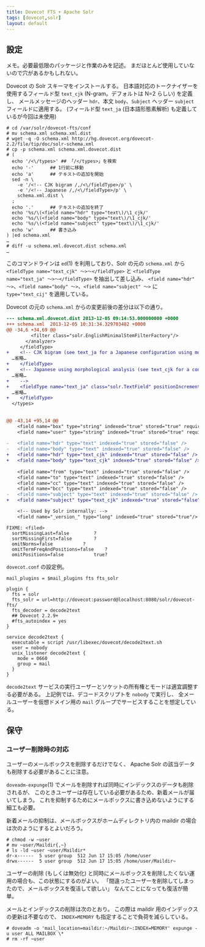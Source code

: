 ```yaml
---
title: Dovecot FTS + Apache Solr
tags: [dovecot,solr]
layout: default
---
```


設定
----------------------------------------------------------------------

メモ。必要最低限のパッケージと作業のみを記述。
まだほとんど使用していないので穴があるかもしれない。

Dovecot の Solr スキーマをインストールする。
日本語対応のトークナイザーを使用するフィールド型
`text_cjk` (N-gram。デフォルトは N=2 らしい) を定義し、
メールメッセージのヘッダー `hdr`、本文 `body`、`Subject` ヘッダー `subject`
フィールドに適用する。
(フィールド型 `text_ja` (日本語形態素解析) も定義しているが今回は未使用)

``` console
# cd /var/solr/dovecot-fts/conf
# mv schema.xml schema.xml.dist
# wget -q -O schema.xml http://hg.dovecot.org/dovecot-2.2/file/tip/doc/solr-schema.xml
# cp -p schema.xml schema.xml.dovecot.dist
# (
  echo '/<\/types>'	## 「/</types>」を検索
  echo '-'		## 1行前に移動
  echo 'a'		## テキストの追加を開始
  sed -n \
    -e '/<!-- CJK bigram /,/<\/fieldType>/p' \
    -e '/<!-- Japanese /,/<\/fieldType>/p' \
    schema.xml.dist \
  ;
  echo '.'		## テキストの追加を終了
  echo '%s/\(<field name="hdr" type="text\)/\1_cjk/'
  echo '%s/\(<field name="body" type="text\)/\1_cjk/'
  echo '%s/\(<field name="subject" type="text\)/\1_cjk/'
  echo 'w'		## 書き込み
) |ed schema.xml
…
# diff -u schema.xml.dovecot.dist schema.xml
…
```

このコマンドラインは `ed`(1) を利用しており、Solr の元の `schema.xml` から
`<fieldType name="text_cjk" 〜>〜</fieldType>` と
`<fieldType name="text_ja" 〜>〜</fieldType>` を抽出して差し込み、
`<field name="hdr" 〜>`、`<field name="body" 〜>`、`<field name="subject" 〜>`
に `type="text_cij"` を適用している。

Dovecot の元の `schema.xml` からの変更前後の差分は以下の通り。

``` diff
--- schema.xml.dovecot.dist	2013-12-05 09:14:53.000000000 +0000
+++ schema.xml	2013-12-05 10:31:34.329703482 +0000
@@ -34,6 +34,69 @@
         <filter class="solr.EnglishMinimalStemFilterFactory"/>
       </analyzer>
     </fieldType>
+    <!-- CJK bigram (see text_ja for a Japanese configuration using morphological analysis) -->
  …省略…
+    </fieldType>
+    <!-- Japanese using morphological analysis (see text_cjk for a configuration using bigramming)
  …省略…
+    -->
+    <fieldType name="text_ja" class="solr.TextField" positionIncrementGap="100" autoGeneratePhraseQueries="false">
  …省略…
+    </fieldType>
  </types>
 
 
@@ -43,14 +95,14 @@
    <field name="box" type="string" indexed="true" stored="true" required="true" />
    <field name="user" type="string" indexed="true" stored="true" required="true" />
 
-   <field name="hdr" type="text" indexed="true" stored="false" />
-   <field name="body" type="text" indexed="true" stored="false" />
+   <field name="hdr" type="text_cjk" indexed="true" stored="false" />
+   <field name="body" type="text_cjk" indexed="true" stored="false" />
 
    <field name="from" type="text" indexed="true" stored="false" />
    <field name="to" type="text" indexed="true" stored="false" />
    <field name="cc" type="text" indexed="true" stored="false" />
    <field name="bcc" type="text" indexed="true" stored="false" />
-   <field name="subject" type="text" indexed="true" stored="false" />
+   <field name="subject" type="text_cjk" indexed="true" stored="false" />

    <!-- Used by Solr internally: -->
    <field name="_version_" type="long" indexed="true" stored="true"/>
```

```
FIXME: <filed>
  sortMissingLast=false			?
  sortMissingFirst=false		?
  omitNorms=false			?
  omitTermFreqAndPositions=false	?
  omitPositions=false			true?
```

`dovecot.conf` の設定例。

```
mail_plugins = $mail_plugins fts fts_solr

plugin {
  fts = solr
  fts_solr = url=http://dovecot:password@localhost:8080/solr/dovecot-fts/
  fts_decoder = decode2text
  ## Dovecot 2.2.9+
  #fts_autoindex = yes
}

service decode2text {
  executable = script /usr/libexec/dovecot/decode2text.sh
  user = nobody
  unix_listener decode2text {
    mode = 0660
    group = mail
  }
}
```

`decode2text`
サービスの実行ユーザーとソケットの所有権とモードは適宜調整する必要がある。
上記例では、デコードスクリプトを `nobody` で実行し、
全メールユーザーを仮想ドメイン用の `mail`
グループでサービスすることを想定している。

保守
----------------------------------------------------------------------

### ユーザー削除時の対応

ユーザーのメールボックスを削除するだけでなく、
Apache Solr の該当データも削除する必要があることに注意。

`doveadm-expunge`(1)
でメールを削除すれば同時にインデックスのデータも削除されるが、
このときユーザーは存在している必要があるため、新着メールが届いてしまう。
これを抑制するためにメールボックスに書き込めないようにする細工も必要。

新着メールの抑制は、メールボックスがホームディレクトリ内の maildir
の場合は次のようにするとよいだろう。

```
# chmod -w ~user
# mv ~user/Maildir{,~}
# ls -ld ~user ~user/Maildir*
dr-x------  5 user group  512 Jun 17 15:05 /home/user
drwx------  5 user group  512 Jun 17 15:05 /home/user/Maildir~
```

ユーザーの削除 (もしくは無効化)
と同時にメールボックスを削除したくない運用の場合も、この状態にするのがよい。
「間違ったユーザーを削除してしまったので、メールボックスを復活して欲しい」
なんてことになっても復活が簡単。

メールとインデックスの削除は次のとおり。
この際は maildir 用のインデックスの更新は不要なので、
`INDEX=MEMORY` も指定することで負荷を減らしている。

```
# doveadm -o 'mail_location=maildir:~/Maildir~:INDEX=MEMORY' expunge -u user ALL MAILBOX \*
# rm -rf ~user
```

